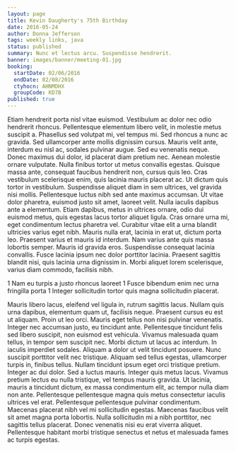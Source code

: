 ```yaml
---
layout: page
title: Kevin Daugherty's 75th Birthday
date: 2016-05-24
author: Donna Jefferson
tags: weekly links, java
status: published
summary: Nunc et lectus arcu. Suspendisse hendrerit.
banner: images/banner/meeting-01.jpg
booking:
  startDate: 02/06/2016
  endDate: 02/08/2016
  ctyhocn: AHNMDHX
  groupCode: KD7B
published: true
---
```

Etiam hendrerit porta nisl vitae euismod. Vestibulum ac dolor nec odio hendrerit rhoncus. Pellentesque elementum libero velit, in molestie metus suscipit a. Phasellus sed volutpat mi, vel tempus mi. Sed rhoncus a nunc ac gravida. Sed ullamcorper ante mollis dignissim cursus. Mauris velit ante, interdum eu nisl ac, sodales pulvinar augue. Sed eu venenatis neque. Donec maximus dui dolor, id placerat diam pretium nec. Aenean molestie ornare vulputate. Nulla finibus tortor ut metus convallis egestas. Quisque massa ante, consequat faucibus hendrerit non, cursus quis leo. Cras vestibulum scelerisque enim, quis lacinia mauris placerat ac. Ut dictum quis tortor in vestibulum. Suspendisse aliquet diam in sem ultrices, vel gravida nisi mollis.
Pellentesque luctus nibh sed ante maximus accumsan. Ut vitae dolor pharetra, euismod justo sit amet, laoreet velit. Nulla iaculis dapibus ante a elementum. Etiam dapibus, metus in ultrices ornare, odio dui euismod metus, quis egestas lacus tortor aliquet ligula. Cras ornare urna mi, eget condimentum lectus pharetra vel. Curabitur vitae elit a urna blandit ultricies varius eget nibh. Mauris nulla erat, lacinia in erat ut, dictum porta leo. Praesent varius et mauris id interdum. Nam varius ante quis massa lobortis semper. Mauris id gravida eros. Suspendisse consequat lacinia convallis. Fusce lacinia ipsum nec dolor porttitor lacinia. Praesent sagittis blandit nisi, quis lacinia urna dignissim in. Morbi aliquet lorem scelerisque, varius diam commodo, facilisis nibh.

1 Nam eu turpis a justo rhoncus laoreet
1 Fusce bibendum enim nec urna fringilla porta
1 Integer sollicitudin tortor quis magna sollicitudin placerat.

Mauris libero lacus, eleifend vel ligula in, rutrum sagittis lacus. Nullam quis urna dapibus, elementum quam ut, facilisis neque. Praesent cursus eu est ut aliquam. Proin ut leo orci. Mauris eget tellus non nisi pulvinar venenatis. Integer nec accumsan justo, eu tincidunt ante. Pellentesque tincidunt felis sed libero suscipit, non euismod est vehicula. Vivamus malesuada quam tellus, in tempor sem suscipit nec. Morbi dictum ut lacus ac interdum. In iaculis imperdiet sodales. Aliquam a dolor ut velit tincidunt posuere. Nunc suscipit porttitor velit nec tristique. Aliquam sed tellus egestas, ullamcorper turpis in, finibus tellus. Nullam tincidunt ipsum eget orci tristique pretium.
Integer ac dui dolor. Sed a luctus mauris. Integer quis metus lacus. Vivamus pretium lectus eu nulla tristique, vel tempus mauris gravida. Ut lacinia, mauris a tincidunt dictum, ex massa condimentum elit, ac tempor nulla diam non ante. Pellentesque pellentesque magna quis metus consectetur iaculis ultrices vel erat. Pellentesque pellentesque pulvinar condimentum. Maecenas placerat nibh vel mi sollicitudin egestas. Maecenas faucibus velit sit amet magna porta lobortis. Nulla sollicitudin mi a nibh porttitor, nec sagittis tellus placerat. Donec venenatis nisi eu erat viverra aliquet. Pellentesque habitant morbi tristique senectus et netus et malesuada fames ac turpis egestas.

